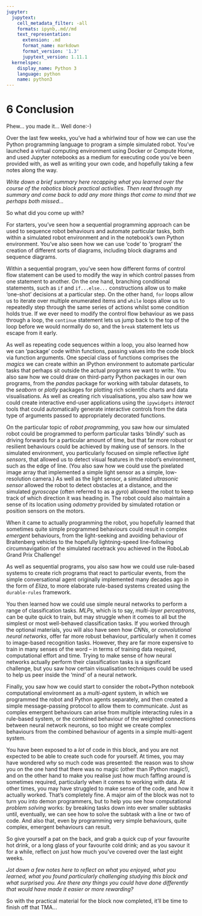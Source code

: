```yaml
---
jupyter:
  jupytext:
    cell_metadata_filter: -all
    formats: ipynb,.md//md
    text_representation:
      extension: .md
      format_name: markdown
      format_version: '1.3'
      jupytext_version: 1.11.1
  kernelspec:
    display_name: Python 3
    language: python
    name: python3
---
```


# 6 Conclusion

Phew... you made it... Well done:-)

Over the last few weeks, you’ve had a whirlwind tour of how we can use the Python programming language to program a simple simulated robot. You’ve launched a virtual computing environment using Docker or Compute Home, and used Jupyter notebooks as a medium for executing code you’ve been provided with, as well as writing your own code, and hopefully taking a few notes along the way.


*Write down a brief summary here recapping what you learned over the course of the robotics block practical activities. Then read through my summary and come back to add any more things that come to mind that we perhaps both missed...*


So what did you come up with?

For starters, you’ve seen how a sequential programming approach can be used to sequence robot behaviours and automate particular tasks, both within a simulated robot environment and in the notebook’s own Python environment. You’ve also seen how we can use ‘code’ to ‘program’ the creation of different sorts of diagrams, including block diagrams and sequence diagrams.

Within a sequential program, you’ve seen how different forms of control flow statement can be used to modify the way in which control passes from one statement to another. On the one hand, branching conditional statements, such as `if` and `if...else...` constructions allow us to make ‘one-shot’ decisions at a particular step. On the other hand, `for` loops allow us to iterate over multiple enumerated items and `while` loops allow us to repeatedly step through the same series of actions whilst some condition holds true. If we ever need to modify the control flow behaviour as we pass through a loop, the `continue` statement lets us jump back to the top of the loop before we would normally do so, and the `break` statement lets us escape from it early.

As well as repeating code sequences within a loop, you also learned how we can ‘package’ code within functions, passing values into the code block via function arguments. One special class of functions comprises the *magics* we can create within an IPython environment to automate particular tasks that perhaps sit outside the actual programs we want to write. You also saw how we could draw on third-party Python packages in our own programs, from the *pandas* package for working with tabular datasets, to the *seaborn* or *plotly* packages for plotting rich scientific charts and data visualisations. As well as creating rich visualisations, you also saw how we could create interactive end-user applications using the `ipywidgets` *interact* tools that could automatically generate interactive controls from the data type of arguments passed to appropriately decorated functions.

On the particular topic of *robot programming*, you saw how our simulated robot could be programmed to perform particular tasks ‘blindly’ such as driving forwards for a particular amount of time, but that far more robust or resilient behaviours could be achieved by making use of sensors. In the simulated environment, you particularly focused on simple reflective *light sensors*, that allowed us to detect visual features in the robot’s environment, such as the edge of line. (You also saw how we could use the pixelated image array that implemented a simple light sensor as a simple, low-resolution camera.) As well as the light sensor, a simulated *ultrasonic sensor* allowed the robot to detect obstacles at a distance, and the simulated *gyroscope* (often referred to as a *gyro*) allowed the robot to keep track of which direction it was heading in. The robot could also maintain a sense of its location using *odometry* provided by simulated rotation or position sensors on the motors.

When it came to actually programming the robot, you hopefully learned that sometimes quite simple programmed behaviours could result in complex *emergent* behaviours, from the light-seeking and avoiding behaviour of Braitenberg vehicles to the hopefully lightning-speed line-following circumnavigation of the simulated racetrack you achieved in the RoboLab Grand Prix Challenge!

As well as sequential programs, you also saw how we could use rule-based systems to create rich programs that react to particular events, from the simple conversational agent originally implemented many decades ago in the form of *Eliza*, to more elaborate rule-based systems created using the `durable-rules` framework.

You then learned how we could use simple neural networks to perform a range of classification tasks. *MLPs*, which is to say, *multi-layer perceptrons*, can be quite quick to train, but may struggle when it comes to all but the simplest or most well-behaved classification tasks. If you worked through the optional materials, you will also have seen how *CNNs*, or *convolutional neural networks*, offer far more robust behaviour, particularly when it comes to image-based recognition tasks. However, they are far more expensive to train in many senses of the word – in terms of training data required, computational effort and time. Trying to make sense of how neural networks actually perform their classification tasks is a significant challenge, but you saw how certain visualisation techniques could be used to help us peer inside the ‘mind’ of a neural network.

Finally, you saw how we could start to consider the robot+Python notebook computational environment as a *multi-agent* system, in which we programmed the robot and Python agents separately, and then created a simple message-passing protocol to allow them to communicate. Just as complex emergent behaviours can arise from multiple interacting rules in a rule-based system, or the combined behaviour of the weighted connections between neural network neurons, so too might we create complex behaviours from the combined behaviour of agents in a simple multi-agent system.

You have been exposed to a *lot* of code in this block, and you are not expected to be able to create such code for yourself. At times, you may have wondered *why* so much code was presented: the reason was to show you on the one hand that there was no magic (other than IPython magic!), and on the other hand to make you realise just how much faffing around is sometimes required, particularly when it comes to working with data. At other times, you may have struggled to make sense of the code, and how it actually worked. That’s completely fine. A major aim of the block was not to turn you into demon programmers, but to help you see how computational *problem solving* works: by breaking tasks down into ever smaller subtasks until, eventually, we can see how to solve the subtask with a line or two of code. And also that, even by programming very simple behaviours, quite complex, emergent behaviours can result.

So give yourself a pat on the back, and grab a quick cup of your favourite hot drink, or a long glass of your favourite cold drink; and as you savour it for a while, reflect on just how much you’ve covered over the last eight weeks.


*Jot down a few notes here to reflect on what you enjoyed, what you learned, what you found particularly challenging studying this block and what surprised you. Are there any things you could have done differently that would have made it easier or more rewarding?*


So with the practical material for the block now completed, it’ll be time to finish off that TMA...
